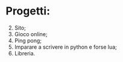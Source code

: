 # Progetti:
2) Sito;
3) Gioco online;
4) Ping pong;
5) Imparare a scrivere in python e forse lua;
6) Libreria.
